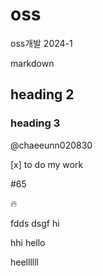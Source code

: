 # oss
oss개발 2024-1

markdown
## heading 2
### heading 3

@chaeeunn020830

[x] to do my work


#65

:fire:

fdds
dsgf
hi

hhi hello

heellllll
